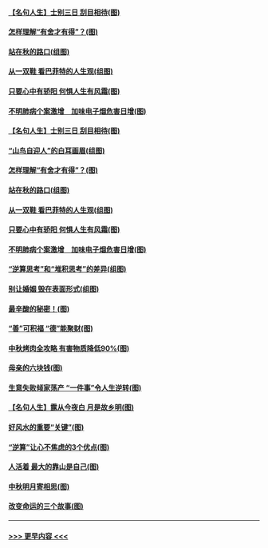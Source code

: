 #### [【名句人生】士别三日 刮目相待(图)](../pages/p8/906988.md?t=09151055) 
#### [怎样理解“有舍才有得”？(图)](../pages/p8/906872.md?t=09151055) 
#### [站在秋的路口(组图)](../pages/p8/906914.md?t=09151055) 
#### [从一双鞋 看巴菲特的人生观(组图)](../pages/p8/907311.md?t=09151055) 
#### [只要心中有骄阳 何惧人生有风霜(图)](../pages/p8/907320.md?t=09151055) 
#### [不明肺病个案激增　加味电子烟危害日增(图)](../pages/p8/907307.md?t=09151055) 
#### [【名句人生】士别三日 刮目相待(图)](../pages/p8/906988.md?t=09151055) 
#### [“山鸟自迎人”的白耳画眉(组图)](../pages/p8/907332.md?t=09151055) 
#### [怎样理解“有舍才有得”？(图)](../pages/p8/906872.md?t=09151055) 
#### [站在秋的路口(组图)](../pages/p8/906914.md?t=09151055) 
#### [从一双鞋 看巴菲特的人生观(组图)](../pages/p8/907311.md?t=09151055) 
#### [只要心中有骄阳 何惧人生有风霜(图)](../pages/p8/907320.md?t=09151055) 
#### [不明肺病个案激增　加味电子烟危害日增(图)](../pages/p8/907307.md?t=09151055) 
#### [“逆算思考”和“堆积思考”的差异(组图)](../pages/p8/907229.md?t=09151055) 
#### [别让婚姻 毁在表面形式(组图)](../pages/p8/907118.md?t=09151055) 
#### [最辛酸的秘密！(图)](../pages/p8/906327.md?t=09151055) 
#### [“善”可积福 “德”能聚财(图)](../pages/p8/906906.md?t=09151055) 
#### [中秋烤肉全攻略 有害物质降低90%(图)](../pages/p8/907227.md?t=09151055) 
#### [母亲的六块钱(图)](../pages/p8/907107.md?t=09151055) 
#### [生意失败倾家荡产 “一件事”令人生逆转(图)](../pages/p8/907101.md?t=09151055) 
#### [【名句人生】露从今夜白 月是故乡明(图)](../pages/p8/906558.md?t=09151055) 
#### [好风水的重要“关键”(图)](../pages/p8/907087.md?t=09151055) 
#### [“逆算”让心不焦虑的3个优点(图)](../pages/p8/907070.md?t=09151055) 
#### [人活着 最大的靠山是自己(图)](../pages/p8/906329.md?t=09151055) 
#### [中秋明月寄相思(图)](../pages/p8/906932.md?t=09151055) 
#### [改变命运的三个故事(图)](../pages/p8/906257.md?t=09151055) 

----
#### [ >>> 更早内容 <<< ](../indexes/p8-earlier.md)
